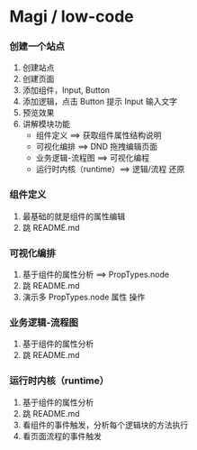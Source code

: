 # Magi / low-code

### 创建一个站点

1. 创建站点
2. 创建页面
3. 添加组件，Input, Button
4. 添加逻辑，点击 Button 提示 Input 输入文字
5. 预览效果
6. 讲解模块功能
   - 组件定义 ==> 获取组件属性结构说明
   - 可视化编排 ==> DND 拖拽编辑页面
   - 业务逻辑-流程图 ==> 可视化编程
   - 运行时内核（runtime）==> 逻辑/流程 还原
   
### 组件定义

1. 最基础的就是组件的属性编辑
2. 跳 README.md

### 可视化编排

1. 基于组件的属性分析 ==> PropTypes.node
2. 跳 README.md
3. 演示多 PropTypes.node 属性 操作

### 业务逻辑-流程图

1. 基于组件的属性分析
2. 跳 README.md

### 运行时内核（runtime）

1. 基于组件的属性分析
2. 跳 README.md
3. 看组件的事件触发，分析每个逻辑块的方法执行
4. 看页面流程的事件触发
